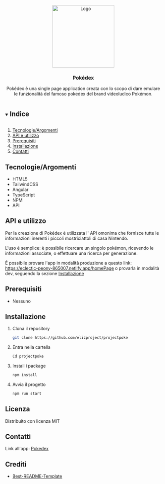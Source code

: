 <br />
<p align="center">
  <a href="https://github.com/elizproject/projectPoke2">
    <img src="https://github.com/elizproject/projectpoke/blob/main/pokedex/src/assets/images/pok%C3%A9dex.png" alt="Logo" width="200">
  </a>

  <h3 align="center">Pokédex</h3>

  <p align="center">
    Pokédex è una single page application creata con lo scopo di dare emulare le funzionalità del famoso pokedex del brand videoludico Pokémon.
  </p>
</p>

<details open="open">
  <summary><h2 style="display: inline-block">Indice</h2></summary>
  <ol>
    <li><a href="#tecnologieargomenti">Tecnologie/Argomenti</a></li>
    <li><a href="#api-e-utilizzo">API e utilizzo</a></li>
    <li><a href="#prerequisiti">Prerequisiti</a></li>
    <li><a href="#installazione">Installazione</a></li>
    <li><a href="#contatti">Contatti</a></li>
  </ol>
</details>

## Tecnologie/Argomenti

- HTML5
- TailwindCSS
- Angular
- TypeScript
- NPM
- API

## API e utilizzo

Per la creazione di Pokédex è utilizzata l' API omonima che fornisce tutte le informazioni inerenti i piccoli mostriciattoli di casa Nintendo.

L'uso è semplice: è possibile ricercare un singolo pokémon, ricevendo le informazioni associate, o effettuare una ricerca per generazione.

É possibile provare l'app in modalità produzione a questo link: https://eclectic-peony-865007.netlify.app/homePage
o provarla in modalità dev, seguendo la sezione <a href="#installazione">Installazione</a>

## Prerequisiti

- Nessuno

## Installazione

1. Clona il repository

   ```sh
   git clone https://github.com/elizproject/projectpoke
   ```

2. Entra nella cartella

   ```sh
   Cd projectpoke
   ```

3. Install i package

   ```sh
   npm install
   ```
   
4. Avvia il progetto

   ```sh
   npm run start
   ```

## Licenza

Distribuito con licenza MIT

## Contatti

Link all'app: [Pokedex](https://pokedexgiacomoborsellino.netlify.app/)

## Crediti

- [Best-README-Template](https://github.com/othneildrew/Best-README-Template)
